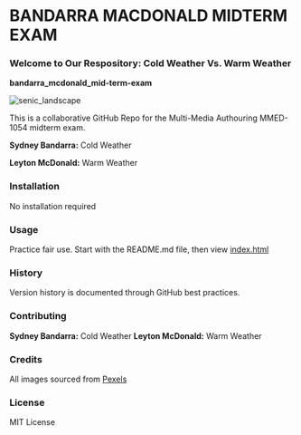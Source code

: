 # BANDARRA MACDONALD MIDTERM EXAM
### Welcome to Our Respository: Cold Weather Vs. Warm Weather

**bandarra_mcdonald_mid-term-exam**

![senic_landscape](img/readme_banner.jpg)

 This is a collaborative GitHub Repo for the Multi-Media Authouring MMED-1054 midterm exam.

 **Sydney Bandarra:** Cold Weather

 **Leyton McDonald:** Warm Weather
### Installation
No installation required
### Usage
Practice fair use. Start with the README.md file, then view [index.html](index.html)
### History
Version history is documented through GitHub best practices.
### Contributing
**Sydney Bandarra:** Cold Weather
**Leyton McDonald:** Warm Weather
### Credits
All images sourced from [Pexels](https://www.pexels.com/)
### License
MIT License





